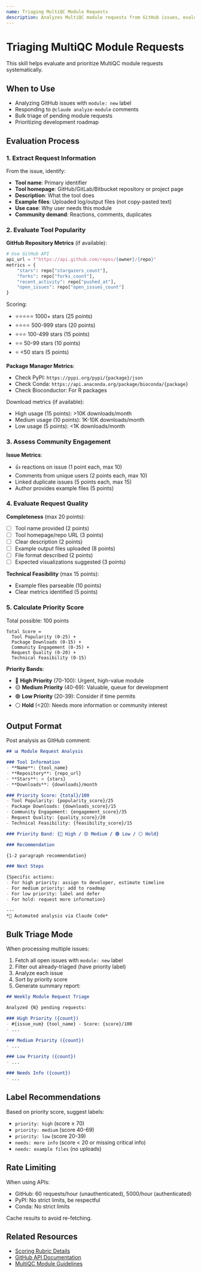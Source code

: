 ```yaml
---
name: Triaging MultiQC Module Requests
description: Analyzes MultiQC module requests from GitHub issues, evaluates tool popularity via GitHub/PyPI/Conda APIs, assesses community engagement, and generates priority scores with recommendations. Use when analyzing issues labeled 'module: new' or when asked to prioritize module requests.
---
```


# Triaging MultiQC Module Requests

This skill helps evaluate and prioritize MultiQC module requests systematically.

## When to Use

- Analyzing GitHub issues with `module: new` label
- Responding to `@claude analyze-module` comments
- Bulk triage of pending module requests
- Prioritizing development roadmap

## Evaluation Process

### 1. Extract Request Information

From the issue, identify:
- **Tool name**: Primary identifier
- **Tool homepage**: GitHub/GitLab/Bitbucket repository or project page
- **Description**: What the tool does
- **Example files**: Uploaded log/output files (not copy-pasted text)
- **Use case**: Why user needs this module
- **Community demand**: Reactions, comments, duplicates

### 2. Evaluate Tool Popularity

**GitHub Repository Metrics** (if available):
```python
# Use GitHub API
api_url = f"https://api.github.com/repos/{owner}/{repo}"
metrics = {
    "stars": repo["stargazers_count"],
    "forks": repo["forks_count"],
    "recent_activity": repo["pushed_at"],
    "open_issues": repo["open_issues_count"]
}
```

Scoring:
- ⭐⭐⭐⭐⭐ 1000+ stars (25 points)
- ⭐⭐⭐⭐ 500-999 stars (20 points)
- ⭐⭐⭐ 100-499 stars (15 points)
- ⭐⭐ 50-99 stars (10 points)
- ⭐ <50 stars (5 points)

**Package Manager Metrics**:
- Check PyPI: `https://pypi.org/pypi/{package}/json`
- Check Conda: `https://api.anaconda.org/package/bioconda/{package}`
- Check Bioconductor: For R packages

Download metrics (if available):
- High usage (15 points): >10K downloads/month
- Medium usage (10 points): 1K-10K downloads/month
- Low usage (5 points): <1K downloads/month

### 3. Assess Community Engagement

**Issue Metrics**:
- 👍 reactions on issue (1 point each, max 10)
- Comments from unique users (2 points each, max 10)
- Linked duplicate issues (5 points each, max 15)
- Author provides example files (5 points)

### 4. Evaluate Request Quality

**Completeness** (max 20 points):
- [ ] Tool name provided (2 points)
- [ ] Tool homepage/repo URL (3 points)
- [ ] Clear description (2 points)
- [ ] Example output files uploaded (8 points)
- [ ] File format described (2 points)
- [ ] Expected visualizations suggested (3 points)

**Technical Feasibility** (max 15 points):
- Example files parseable (10 points)
- Clear metrics identified (5 points)

### 5. Calculate Priority Score

Total possible: 100 points

```
Total Score =
  Tool Popularity (0-25) +
  Package Downloads (0-15) +
  Community Engagement (0-35) +
  Request Quality (0-20) +
  Technical Feasibility (0-15)
```

**Priority Bands**:
- 🔴 **High Priority** (70-100): Urgent, high-value module
- 🟡 **Medium Priority** (40-69): Valuable, queue for development
- 🟢 **Low Priority** (20-39): Consider if time permits
- ⚪ **Hold** (<20): Needs more information or community interest

## Output Format

Post analysis as GitHub comment:

```markdown
## 📊 Module Request Analysis

### Tool Information
- **Name**: {tool_name}
- **Repository**: {repo_url}
- **Stars**: ⭐ {stars}
- **Downloads**: {downloads}/month

### Priority Score: {total}/100
- Tool Popularity: {popularity_score}/25
- Package Downloads: {downloads_score}/15
- Community Engagement: {engagement_score}/35
- Request Quality: {quality_score}/20
- Technical Feasibility: {feasibility_score}/15

### Priority Band: {🔴 High / 🟡 Medium / 🟢 Low / ⚪ Hold}

### Recommendation

{1-2 paragraph recommendation}

### Next Steps

{Specific actions:
- For high priority: assign to developer, estimate timeline
- For medium priority: add to roadmap
- For low priority: label and defer
- For hold: request more information}

---
*🤖 Automated analysis via Claude Code*
```

## Bulk Triage Mode

When processing multiple issues:

1. Fetch all open issues with `module: new` label
2. Filter out already-triaged (have priority label)
3. Analyze each issue
4. Sort by priority score
5. Generate summary report:

```markdown
## Weekly Module Request Triage

Analyzed {N} pending requests:

### High Priority ({count})
- #{issue_num} {tool_name} - Score: {score}/100
- ...

### Medium Priority ({count})
- ...

### Low Priority ({count})
- ...

### Needs Info ({count})
- ...
```

## Label Recommendations

Based on priority score, suggest labels:
- `priority: high` (score ≥ 70)
- `priority: medium` (score 40-69)
- `priority: low` (score 20-39)
- `needs: more info` (score < 20 or missing critical info)
- `needs: example files` (no uploads)

## Rate Limiting

When using APIs:
- GitHub: 60 requests/hour (unauthenticated), 5000/hour (authenticated)
- PyPI: No strict limits, be respectful
- Conda: No strict limits

Cache results to avoid re-fetching.

## Related Resources

- [Scoring Rubric Details](./scoring-rubric.md)
- [GitHub API Documentation](https://docs.github.com/rest)
- [MultiQC Module Guidelines](../../CLAUDE.md)

